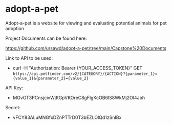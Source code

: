 # adopt-a-pet

Adopt-a-pet is a website for viewing and evaluating potential animals for pet adoption

Project Documents can be found here:

<https://github.com/ursawd/adopt-a-pet/tree/main/Capstone%20Documents>

Link to API to be used:

- curl -H "Authorization: Bearer {YOUR_ACCESS_TOKEN}" GET `https://api.petfinder.com/v2/{CATEGORY}/{ACTION}?{parameter_1}={value_1}&{parameter_2}={value_2}`

API Key:

- MGvOT3PCnsjcivWjftGpVKOreC8gFlgKcOB6IS8WkMj2Ol4Jbh

Secret:

- vFCY83ALuMNGfxDZnPTTrD0T3bEZLOlQd1zSnIBx
